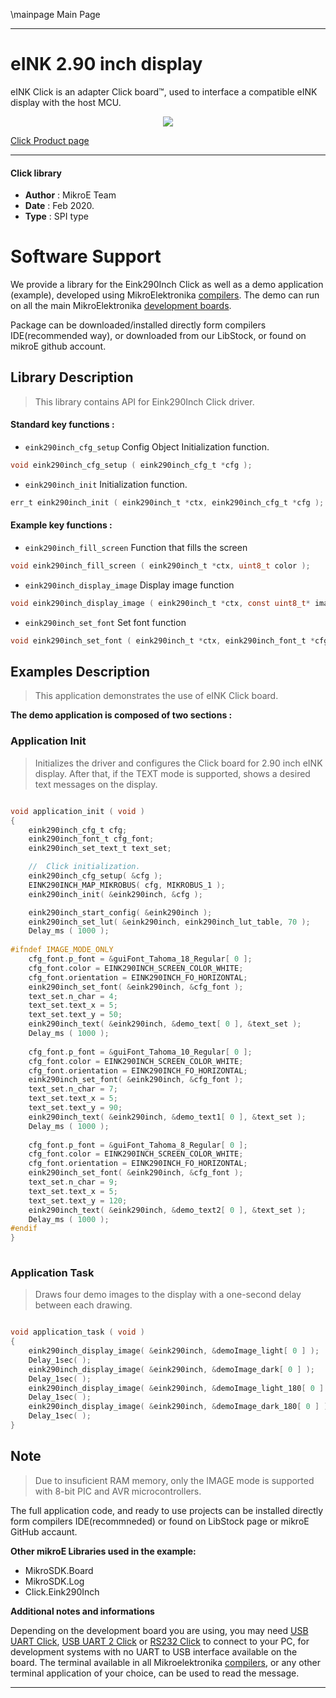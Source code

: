 \mainpage Main Page
 
---
# eINK 2.90 inch display

eINK Click is an adapter Click board™, used to interface a compatible eINK display with the host MCU. 

<p align="center">
  <img src="https://download.mikroe.com/images/click_for_ide/eink_click_bundle29inch.png">
</p>

[Click Product page](https://www.mikroe.com/e-paper-bundle-3)

---


#### Click library 

- **Author**        : MikroE Team
- **Date**          : Feb 2020.
- **Type**          : SPI type


# Software Support

We provide a library for the Eink290Inch Click 
as well as a demo application (example), developed using MikroElektronika 
[compilers](https://shop.mikroe.com/compilers). 
The demo can run on all the main MikroElektronika [development boards](https://shop.mikroe.com/development-boards).

Package can be downloaded/installed directly form compilers IDE(recommended way), or downloaded from our LibStock, or found on mikroE github account. 

## Library Description

> This library contains API for Eink290Inch Click driver.

#### Standard key functions :

- `eink290inch_cfg_setup` Config Object Initialization function.
```c
void eink290inch_cfg_setup ( eink290inch_cfg_t *cfg ); 
```

- `eink290inch_init` Initialization function.
```c
err_t eink290inch_init ( eink290inch_t *ctx, eink290inch_cfg_t *cfg );
```

#### Example key functions :

- `eink290inch_fill_screen` Function that fills the screen
```c
void eink290inch_fill_screen ( eink290inch_t *ctx, uint8_t color );
```

- `eink290inch_display_image` Display image function
```c
void eink290inch_display_image ( eink290inch_t *ctx, const uint8_t* image_buffer );
```

- `eink290inch_set_font` Set font function
```c
void eink290inch_set_font ( eink290inch_t *ctx, eink290inch_font_t *cfg_font );
```

## Examples Description

> This application demonstrates the use of eINK Click board.

**The demo application is composed of two sections :**

### Application Init 

> Initializes the driver and configures the Click board for 2.90 inch eINK display.
> After that, if the TEXT mode is supported, shows a desired text messages on the display.

```c

void application_init ( void )
{
    eink290inch_cfg_t cfg;
    eink290inch_font_t cfg_font;
    eink290inch_set_text_t text_set;

    //  Click initialization.
    eink290inch_cfg_setup( &cfg );
    EINK290INCH_MAP_MIKROBUS( cfg, MIKROBUS_1 );
    eink290inch_init( &eink290inch, &cfg );

    eink290inch_start_config( &eink290inch );
    eink290inch_set_lut( &eink290inch, eink290inch_lut_table, 70 );
    Delay_ms ( 1000 );
    
#ifndef IMAGE_MODE_ONLY
    cfg_font.p_font = &guiFont_Tahoma_18_Regular[ 0 ];
    cfg_font.color = EINK290INCH_SCREEN_COLOR_WHITE;
    cfg_font.orientation = EINK290INCH_FO_HORIZONTAL;  
    eink290inch_set_font( &eink290inch, &cfg_font );
    text_set.n_char = 4;
    text_set.text_x = 5;
    text_set.text_y = 50;
    eink290inch_text( &eink290inch, &demo_text[ 0 ], &text_set );
    Delay_ms ( 1000 );
    
    cfg_font.p_font = &guiFont_Tahoma_10_Regular[ 0 ];
    cfg_font.color = EINK290INCH_SCREEN_COLOR_WHITE;
    cfg_font.orientation = EINK290INCH_FO_HORIZONTAL; 
    eink290inch_set_font( &eink290inch, &cfg_font );
    text_set.n_char = 7;
    text_set.text_x = 5;
    text_set.text_y = 90;
    eink290inch_text( &eink290inch, &demo_text1[ 0 ], &text_set );
    Delay_ms ( 1000 );
    
    cfg_font.p_font = &guiFont_Tahoma_8_Regular[ 0 ];
    cfg_font.color = EINK290INCH_SCREEN_COLOR_WHITE;
    cfg_font.orientation = EINK290INCH_FO_HORIZONTAL; 
    eink290inch_set_font( &eink290inch, &cfg_font );
    text_set.n_char = 9;
    text_set.text_x = 5;
    text_set.text_y = 120;
    eink290inch_text( &eink290inch, &demo_text2[ 0 ], &text_set ); 
    Delay_ms ( 1000 );
#endif
}
  
```

### Application Task

> Draws four demo images to the display with a one-second delay between each drawing.

```c

void application_task ( void )
{
    eink290inch_display_image( &eink290inch, &demoImage_light[ 0 ] );
    Delay_1sec( );
    eink290inch_display_image( &eink290inch, &demoImage_dark[ 0 ] );
    Delay_1sec( );
    eink290inch_display_image( &eink290inch, &demoImage_light_180[ 0 ] );
    Delay_1sec( );
    eink290inch_display_image( &eink290inch, &demoImage_dark_180[ 0 ] );
    Delay_1sec( );
}

```

## Note

> Due to insuficient RAM memory, only the IMAGE mode is supported with 8-bit PIC and AVR microcontrollers.

The full application code, and ready to use projects can be  installed directly form compilers IDE(recommneded) or found on LibStock page or mikroE GitHub accaunt.

**Other mikroE Libraries used in the example:** 

- MikroSDK.Board
- MikroSDK.Log
- Click.Eink290Inch

**Additional notes and informations**

Depending on the development board you are using, you may need 
[USB UART Click](https://shop.mikroe.com/usb-uart-click), 
[USB UART 2 Click](https://shop.mikroe.com/usb-uart-2-click) or 
[RS232 Click](https://shop.mikroe.com/rs232-click) to connect to your PC, for 
development systems with no UART to USB interface available on the board. The 
terminal available in all Mikroelektronika 
[compilers](https://shop.mikroe.com/compilers), or any other terminal application 
of your choice, can be used to read the message.



---
